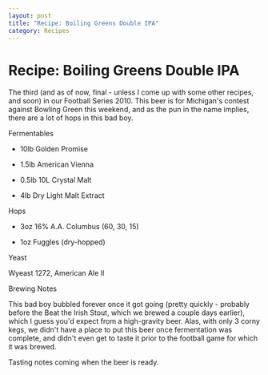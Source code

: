 ```yaml
---
layout: post
title: "Recipe: Boiling Greens Double IPA"
category: Recipes
---
```


Recipe: Boiling Greens Double IPA
=================================

The third (and as of now, final - unless I come up with some other recipes, and soon) in our Football Series 2010. This beer is for Michigan's contest against Bowling Green this weekend, and as the pun in the name implies, there are a lot of hops in this bad boy.

Fermentables

*   10lb Golden Promise

*   1.5lb American Vienna

*   0.5lb 10L Crystal Malt

*   4lb Dry Light Malt Extract

Hops

*   3oz 16% A.A. Columbus (60, 30, 15)

*   1oz Fuggles (dry-hopped)

Yeast

Wyeast 1272, American Ale II

Brewing Notes

This bad boy bubbled forever once it got going (pretty quickly - probably before the Beat the Irish Stout, which we brewed a couple days earlier), which I guess you'd expect from a high-gravity beer. Alas, with only 3 corny kegs, we didn't have a place to put this beer once fermentation was complete, and didn't even get to taste it prior to the football game for which it was brewed.

Tasting notes coming when the beer is ready.